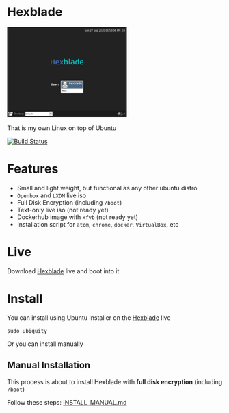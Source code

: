 # Hexblade

<img src="https://github.com/murer/hexblade/raw/master/Docs/Hexblade_Login.png" width="280" />

That is my own Linux on top of Ubuntu

[![Build Status](https://travis-ci.org/murer/hexblade.svg?branch=master)](https://travis-ci.org/murer/hexblade)

# Features

 * Small and light weight, but functional as any other ubuntu distro
 * ``Openbox`` and ``LXDM`` live iso
 * Full Disk Encryption (including ``/boot``)
 * Text-only live iso (not ready yet)
 * Dockerhub image with ``xfvb`` (not ready yet)
 * Installation script for ```atom```, ```chrome```, ```docker```, ```VirtualBox```, etc

# Live

Download [Hexblade](https://github.com/murer/hexblade/releases/download/edge/hexblade.iso) live and boot into it.

# Install

You can install using Ubuntu Installer on the [Hexblade](https://github.com/murer/hexblade/releases/download/edge/hexblade.iso) live

```shell
sudo ubiquity
```

Or you can install manually

## Manual Installation

This process is about to install Hexblade with **full disk encryption** (including ``/boot``)

Follow these steps: [INSTALL_MANUAL.md](https://github.com/murer/hexblade/blob/master/Docs/INSTALL_MANUAL.md)

